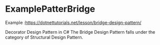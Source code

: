 # ExamplePatterBridge
Example :https://dotnettutorials.net/lesson/bridge-design-pattern/

Decorator Design Pattern in C#
The Bridge Design Pattern falls under the category of Structural Design Pattern.
